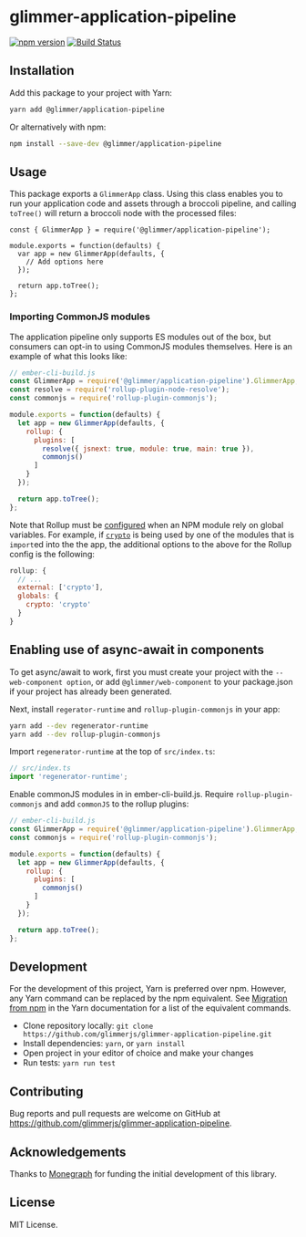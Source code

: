 # glimmer-application-pipeline

[![npm version](https://badge.fury.io/js/%40glimmer%2Fapplication-pipeline.svg)](https://badge.fury.io/js/%40glimmer%2Fapplication-pipeline)
[![Build Status](https://secure.travis-ci.org/glimmerjs/glimmer-application-pipeline.svg?branch=master)](http://travis-ci.org/glimmerjs/glimmer-application-pipeline)

## Installation

Add this package to your project with Yarn:

```bash
yarn add @glimmer/application-pipeline
```

Or alternatively with npm:

```bash
npm install --save-dev @glimmer/application-pipeline
```

## Usage

This package exports a `GlimmerApp` class.
Using this class enables you to run your application code and assets through a broccoli pipeline, and calling `toTree()` will return a broccoli node with the processed files:

```
const { GlimmerApp } = require('@glimmer/application-pipeline');

module.exports = function(defaults) {
  var app = new GlimmerApp(defaults, {
    // Add options here
  });

  return app.toTree();
};
```

### Importing CommonJS modules

The application pipeline only supports ES modules out of the box, but consumers can opt-in to using CommonJS modules themselves.
Here is an example of what this looks like:

```javascript
// ember-cli-build.js
const GlimmerApp = require('@glimmer/application-pipeline').GlimmerApp;
const resolve = require('rollup-plugin-node-resolve');
const commonjs = require('rollup-plugin-commonjs');

module.exports = function(defaults) {
  let app = new GlimmerApp(defaults, {
    rollup: {
      plugins: [
        resolve({ jsnext: true, module: true, main: true }),
        commonjs()
      ]
    }
  });

  return app.toTree();
};
```

Note that Rollup must be [configured](https://github.com/rollup/rollup/wiki/JavaScript-API) when an NPM module rely on global variables. For example, if [`crypto`](https://developer.mozilla.org/en-US/docs/Web/API/Window/crypto) is being used by one of the modules that is `import`ed into the the app, the additional options to the above for the Rollup config is the following:

```js
rollup: {
  // ...
  external: ['crypto'],
  globals: {
    crypto: 'crypto'
  }
}
```

## Enabling use of async-await in components

To get async/await to work, first you must create your project with the `--web-component option`, or add `@glimmer/web-component` to your package.json if your project has already been generated. 

Next, install `regerator-runtime` and `rollup-plugin-commonjs` in your app:

```bash
yarn add --dev regenerator-runtime
yarn add --dev rollup-plugin-commonjs
```

Import `regenerator-runtime` at the top of `src/index.ts`:

```javascript
// src/index.ts
import 'regenerator-runtime';
```

Enable commonJS modules in in ember-cli-build.js. Require `rollup-plugin-commonjs` and add `commonJS` to the rollup plugins:

```javascript
// ember-cli-build.js
const GlimmerApp = require('@glimmer/application-pipeline').GlimmerApp;
const commonjs = require('rollup-plugin-commonjs');

module.exports = function(defaults) {
  let app = new GlimmerApp(defaults, {
    rollup: {
      plugins: [
        commonjs()
      ]
    }
  });

  return app.toTree();
};
```

## Development

For the development of this project, Yarn is preferred over npm. However, any Yarn command can be replaced by the npm equivalent.
See [Migration from npm](https://yarnpkg.com/lang/en/docs/migrating-from-npm/) in the Yarn documentation for a list of the equivalent commands.

* Clone repository locally: `git clone https://github.com/glimmerjs/glimmer-application-pipeline.git`
* Install dependencies: `yarn`, or `yarn install`
* Open project in your editor of choice and make your changes
* Run tests: `yarn run test`

## Contributing

Bug reports and pull requests are welcome on GitHub at https://github.com/glimmerjs/glimmer-application-pipeline.

## Acknowledgements

Thanks to [Monegraph](http://monegraph.com) for funding the initial development
of this library.

## License

MIT License.

